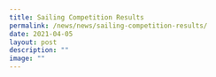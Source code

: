 ```yaml
---
title: Sailing Competition Results
permalink: /news/news/sailing-competition-results/
date: 2021-04-05
layout: post
description: ""
image: ""
---
```

